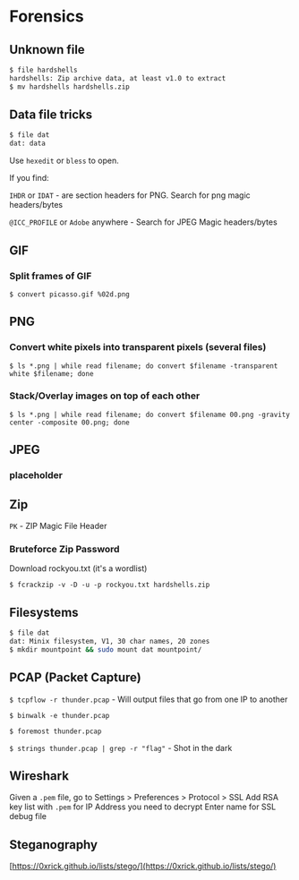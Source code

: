 # Forensics

## Unknown file

```bash
$ file hardshells
hardshells: Zip archive data, at least v1.0 to extract
$ mv hardshells hardshells.zip
```

## Data file tricks

```bash
$ file dat
dat: data
```

Use `hexedit` or `bless` to open.

If you find:

`IHDR` or `IDAT` - are section headers for PNG. Search for png magic headers/bytes

`@ICC_PROFILE` or `Adobe` anywhere - Search for JPEG Magic headers/bytes

## GIF

### Split frames of GIF
`$ convert picasso.gif %02d.png`

## PNG

### Convert white pixels into transparent pixels (several files)
`$ ls *.png | while read filename; do convert $filename -transparent white $filename; done`

### Stack/Overlay images on top of each other
`$ ls *.png | while read filename; do convert $filename 00.png -gravity center -composite 00.png; done`

## JPEG

### placeholder


## Zip

`PK` - ZIP Magic File Header

### Bruteforce Zip Password
Download rockyou.txt (it's a wordlist)

`$ fcrackzip -v -D -u -p rockyou.txt hardshells.zip`

## Filesystems

```bash
$ file dat
dat: Minix filesystem, V1, 30 char names, 20 zones
$ mkdir mountpoint && sudo mount dat mountpoint/
```

## PCAP (Packet Capture)

`$ tcpflow -r thunder.pcap` - Will output files that go from one IP to another

`$ binwalk -e thunder.pcap`

`$ foremost thunder.pcap`

`$ strings thunder.pcap | grep -r "flag"` - Shot in the dark

## Wireshark

Given a `.pem` file, go to Settings > Preferences > Protocol > SSL 
Add RSA key list with `.pem` for IP Address you need to decrypt
Enter name for SSL debug file

## Steganography

[https://0xrick.github.io/lists/stego/](https://0xrick.github.io/lists/stego/)